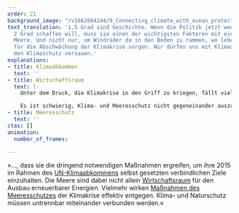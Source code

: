 ```yaml
---
order: 21
background_image: "/v1662664244/9_Connecting_climate_with_ocean_protection_chris-nemeth-unsplash_shicqf_g37pcc.jpg"
text_translation: '1,5 Grad sind Geschichte. Wenn die Politik jetzt wenigstens die
  2 Grad schaffen will, muss sie einen der wichtigsten Faktoren mit einbeziehen: die
  Meere. Und nicht nur, um Windräder da in den Boden zu rammen, wo lebendige Ökosysteme
  für die Abschwächung der Klimakrise sorgen. Wir dürfen uns mit Klimaschutz nicht
  den Klimaschutz versauen.'
explanations:
- title: Klimaabkommen
  text: ''
- title: Wirtschaftsraum
  text: |-
    Unter dem Druck, die Klimakrise in den Griff zu kriegen, fällt vielen zuerst ein, schön viele Windräder ins Meer zu stellen. Aber so einfach ist das nicht, wenn man die Begleiterscheinungen miteinbezieht: Zerstörung von Lebensräumen, Lärm durch die Rammung der Pfeiler und den Dauerbetrieb, Schreddern von Vögeln, Schiffsverkehr durch Wartungsarbeiten, Verlegung von Offshore-Kabeln.

    Es ist schwierig, Klima- und Meeresschutz nicht gegeneinander auszuspielen, aber vielleicht hilft hier der Gedanke, die Meere nicht als Dienstleister zu betrachten.
- title: Meeresschutz
  text: ''
ctas: []
animation:
  number_of_frames: 

---
```

»..., dass sie die dringend notwendigen Maßnahmen ergreifen, um ihre 2015 im Rahmen des [UN-Klimaabkommens](# "Klimaabkommen") selbst gesetzten verbindlichen Ziele einzuhalten. Die Meere sind dabei nicht allein [Wirtschaftsraum](# "Wirtschaftsraum") für den Ausbau erneuerbarer Energien. Vielmehr wirken [Maßnahmen des Meeresschutzes](# "Meeresschutz") der Klimakrise effektiv entgegen. Klima- und Naturschutz müssen untrennbar miteinander verbunden werden.«